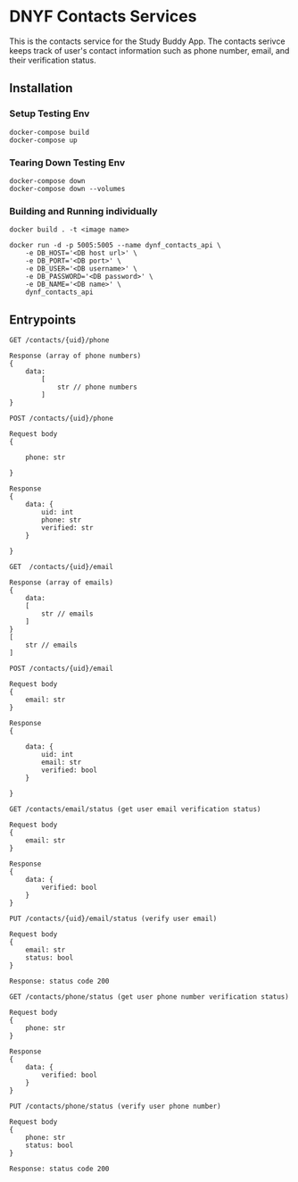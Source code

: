 # DNYF Contacts Services

This is the contacts service for the Study Buddy App. The contacts serivce keeps track of user's contact information such as phone number, email, and their verification status.

## Installation

### Setup Testing Env

```
docker-compose build
docker-compose up
```

### Tearing Down Testing Env
```
docker-compose down
docker-compose down --volumes
```


### Building and Running individually

```
docker build . -t <image name>

docker run -d -p 5005:5005 --name dynf_contacts_api \
	-e DB_HOST='<DB host url>' \
	-e DB_PORT='<DB port>' \
	-e DB_USER='<DB username>' \
	-e DB_PASSWORD='<DB password>' \
	-e DB_NAME='<DB name>' \
	dynf_contacts_api
```


## Entrypoints

```
GET /contacts/{uid}/phone

Response (array of phone numbers)
{
	data:
		[
			str // phone numbers
		]
}
```

```
POST /contacts/{uid}/phone

Request body
{

	phone: str

}

Response
{
	data: {
		uid: int
		phone: str
		verified: str
	}

}
```

```
GET  /contacts/{uid}/email

Response (array of emails)
{
	data:
	[
		str // emails
	]
}
[
	str // emails
]
```

```
POST /contacts/{uid}/email

Request body
{
	email: str
}

Response
{

	data: {
		uid: int
		email: str
		verified: bool
	}

}
```

```
GET /contacts/email/status (get user email verification status)

Request body
{
	email: str
}

Response
{
	data: {
		verified: bool
	}
}
```

```
PUT /contacts/{uid}/email/status (verify user email)

Request body
{
	email: str
	status: bool
}

Response: status code 200
```

```
GET /contacts/phone/status (get user phone number verification status)

Request body
{
	phone: str
}

Response
{
	data: {
		verified: bool
	}
}
```

```
PUT /contacts/phone/status (verify user phone number)

Request body
{
	phone: str
	status: bool
}

Response: status code 200
```

